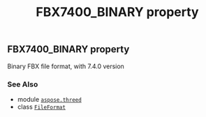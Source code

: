 ﻿---
title: FBX7400_BINARY property
second_title: Aspose.3D for Python via .NET API References
description: 
type: docs
weight: 220
url: /aspose.threed/fileformat/fbx7400_binary/
is_root: false
---

## FBX7400_BINARY property


Binary FBX file format, with 7.4.0 version

### See Also
* module [`aspose.threed`](../../)
* class [`FileFormat`](/3d/python-net/aspose.threed/fileformat)
